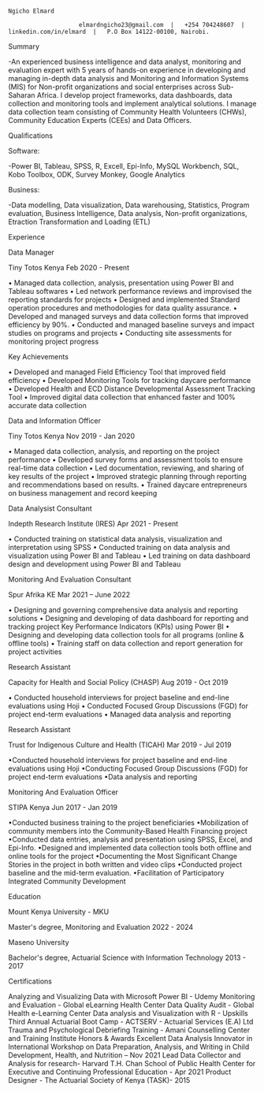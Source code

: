 
                                                                            Ngicho Elmard
                                                                            
                        elmardngicho23@gmail.com  |   +254 704248607  |   linkedin.com/in/elmard  |   P.O Box 14122-00100, Nairobi.

                                                                                  
Summary

-An experienced business intelligence and data analyst, monitoring and evaluation expert with 5 years of hands-on experience in developing and managing in-depth data analysis and Monitoring and Information Systems (MIS) for Non-profit organizations and social enterprises across Sub-Saharan Africa.
I develop project frameworks, data dashboards, data collection and monitoring tools and implement analytical solutions. I manage data collection team consisting of Community Health Volunteers (CHWs), Community Education Experts (CEEs) and Data Officers.

Qualifications

Software:

-Power BI, Tableau, SPSS, R, Excell, Epi-Info, MySQL Workbench, SQL, Kobo Toolbox, ODK, Survey Monkey, Google Analytics

Business:

-Data modelling, Data visualization, Data warehousing, Statistics, Program evaluation, Business Intelligence, Data analysis, Non-profit organizations, Etraction Transformation and Loading (ETL)

Experience

Data Manager

Tiny Totos Kenya								Feb 2020 - Present 

•	Managed data collection, analysis, presentation using Power BI and Tableau softwares
•	Led network performance reviews and improvised the reporting standards for projects
•	Designed and implemented Standard operation procedures and methodologies for data quality assurance.
•	Developed and managed surveys and data collection forms that improved efficiency by 90%.
•	Conducted and managed baseline surveys and impact studies on programs and projects
•	Conducting site assessments for monitoring project progress 

Key Achievements

•	Developed and managed Field Efficiency Tool that improved field efficiency
•	Developed Monitoring Tools for tracking daycare performance
•	Developed Health and ECD Distance Developmental Assessment Tracking Tool
•	Improved digital data collection that enhanced faster and 100% accurate data collection

Data and Information Officer

Tiny Totos Kenya								Nov 2019 - Jan 2020 

•	Managed data collection, analysis, and reporting on the project performance
•	Developed survey forms and assessment tools to ensure real-time data collection
•	Led documentation, reviewing, and sharing of key results of the project
•	Improved strategic planning through reporting and recommendations based on results.
•	Trained daycare entrepreneurs on business management and record keeping

Data Analysist Consultant

Indepth Research Institute (IRES)						Apr 2021 - Present 

•	Conducted training on statistical data analysis, visualization and interpretation using SPSS 
•	Conducted training on data analysis and visualization using Power BI and Tableau
•	Led training on data dashboard design and development using Power BI and Tableau

Monitoring And Evaluation Consultant

Spur Afrika KE									Mar 2021 – June 2022 

•	Designing and governing comprehensive data analysis and reporting solutions
•	Designing and developing of data dashboard for reporting and tracking project Key Performance Indicators (KPIs) using Power BI
•	Designing and developing data collection tools for all programs (online & offline tools)
•	Training staff on data collection and report generation for project activities

   Research Assistant
   
Capacity for Health and Social Policy (CHASP)			Aug 2019 - Oct 2019 

•	Conducted household interviews for project baseline and end-line evaluations using Hoji
•	Conducted Focused Group Discussions (FGD) for project end-term evaluations
•	Managed data analysis and reporting

Research Assistant
   
Trust for Indigenous Culture and Health (TICAH)			Mar 2019 - Jul 2019 

•Conducted household interviews for project baseline and end-line evaluations using Hoji
•Conducting Focused Group Discussions (FGD) for project end-term evaluations
•Data analysis and reporting

 Monitoring And Evaluation Officer
 
STIPA Kenya									Jun 2017 - Jan 2019 

•Conducted business training to the project beneficiaries
•Mobilization of community members into the Community-Based Health Financing project
•Conducted data entries, analysis and presentation using SPSS, Excel, and Epi-Info.
•Designed and implemented data collection tools both offline and online tools for the project
•Documenting the Most Significant Change Stories in the project in both written and video clips
•Conducted project baseline and the mid-term evaluation.
•Facilitation of Participatory Integrated Community Development

Education

   Mount Kenya University - MKU
   
Master's degree, Monitoring and Evaluation	2022 - 2024

   Maseno University
   
Bachelor's degree, Actuarial Science with Information Technology	2013 - 2017

Certifications

   Analyzing and Visualizing Data with Microsoft Power BI - Udemy
   Monitoring and Evaluation - Global eLearning Health Center
Data Quality Audit - Global Health e-Learning Center
Data analysis and Visualization with R - Upskills
   Third Annual Actuarial Boot Camp - ACTSERV - Actuarial Services (E.A) Ltd
   Trauma and Psychological Debriefing Training - Amani Counselling Center and Training Institute
Honors & Awards
 	Excellent Data Analysis Innovator in International Workshop on Data Preparation, Analysis, and Writing in Child Development, Health, and Nutrition – Nov 2021
   Lead Data Collector and Analysis for research- Harvard T.H. Chan School of Public Health Center for Executive and Continuing Professional Education - Apr 2021
   Product Designer - The Actuarial Society of Kenya (TASK)- 2015




<!---
NGICHO ELMARD PROFILE
--->
